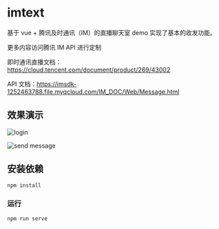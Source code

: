 # imtext

基于 vue + 腾讯及时通讯（IM）的直播聊天室 demo 实现了基本的收发功能。

更多内容访问腾讯 IM API 进行定制

即时通讯直播文档：https://cloud.tencent.com/document/product/269/43002

API 文档：https://imsdk-1252463788.file.myqcloud.com/IM_DOC/Web/Message.html

## 效果演示

![login](https://alipub.binfenyingyu.com/dub/jpg/0_1591240598611.jpg)

![send message](https://alipub.binfenyingyu.com/dub/jpg/0_1591240614236.jpg)

## 安装依赖

```
npm install
```

### 运行

```
npm run serve
```
